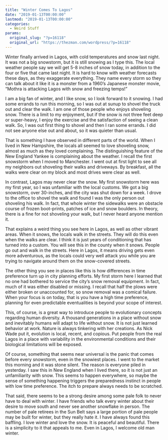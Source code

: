 ```yaml
---
title: "Winter Comes To Lagos"
date: "2019-01-13T00:00:00"
lastmod: "2019-01-13T00:00:00"
categories:
  - Weird Stuff
params:
  original_slug: "?p=16118"
  original_url: "https://thezman.com/wordpress/?p=16118"
---
```


Winter finally arrived in Lagos, with cold temperatures and snow last
night. It was not a big snowstorm, but it is still snowing as I type
this. The local weather people say we will get 5-8 inches of snow today,
in addition to the four or five that came last night. It is hard to know
with weather forecasts these days, as they exaggerate everything. They
name every storm so they can talk about it like it is a monster from a
1960’s Japanese monster movie, “Mothra is attacking Lagos with snow and
freezing temps!”

I am a big fan of winter, and I like snow, so I look forward to it
snowing. I had some errands to run this morning, so I was out at sunup
to shovel the truck out and clear the walk. I am one of those people who
enjoys shoveling snow. There is a limit to my enjoyment, but if the snow
is not three feet deep or super-heavy, I enjoy the exercise and the
satisfaction of seeing a clean walk. So, I was out first thing to shovel
and then I ran some errands. I did not see anyone else out and about, so
it was quieter than usual.

That is something I have observed in different parts of the world. When
I lived in New Hampshire, the locals all seemed to love shoveling snow,
almost as much as they loved complaining. The distinguishing feature of
the New England Yankee is complaining about the weather. I recall the
first snowstorm when I moved to Manchester. I went out at first light to
see all my neighbors out shoveling their walks and driveways. By
breakfast, all the walks were clear on my block and most drives were
clear as well.

In contrast, Lagos may never clear the snow. My first snowstorm here was
my first year, so I was unfamiliar with the local customs. We got a big
snowstorm, over 30-inches, and the city was shut down for a week. I
drove to the office to shovel the walk and found I was the only person
out shoveling his walk. In fact, that whole winter the sidewalks were an
obstacle course of frozen boot-prints, patches of ice and snow boulders.
In theory, there is a fine for not shoveling your walk, but I never
heard anyone mention it.

That explains a weird thing you see here in Lagos, as well as other
vibrant areas. When it snows, the locals walk in the streets. They will
do this even when the walks are clear. I think it is just years of
conditioning that has turned into a custom. You will see this in the
county when it snows. People go out and walk in the streets. Here in
Lagos, it means driving gets even more adventurous, as the locals could
very well attack you while you are trying to navigate around them on the
snow-covered streets.

The other thing you see in places like this is how differences in time
preference turn up in city planning efforts. My first storm here I
learned that no one had bothered to service the city’s snow removal
equipment. In fact, much of it was either disabled or missing. I recall
that half the plows were either broken or unaccounted for, so snow
removal was a comical failure. When your focus is on today, that is you
have a high time preference, planning for even predictable eventualities
is beyond your scope of interest.

This, of course, is a great way to introduce people to evolutionary
concepts regarding human diversity. A thousand generations in a place
without snow and inevitably humans will adapt to life without snow. It
is not just learned behavior at work. Nature is always tinkering with
her creations. As Nick Wade put it, evolution is local, recent, and
copious. Put people from the real Lagos in a place with variability in
the environmental conditions and their biological limitations will be
exposed.

Of course, something that seems near universal is the panic that comes
before every snowstorm, even in the snowiest places. I went to the
market this morning and it was stone silent. The reason is everyone
piled in yesterday. I saw this in New England when I lived there, so it
is not just an unfamiliarity with snow. This seems to happen everywhere,
so maybe the sense of something happening triggers the preparedness
instinct in people with low time preference. The itch to prepare always
needs to be scratched.

That said, there seems to be a strong desire among some pale folk to
never have to deal with winter. I have friends who talk every winter
about their desire to move south and never see another snowflake in
person. The number of pale retirees in the Sun Belt says a large portion
of pale people may be built for winter, but they really hate it. I have
always found this baffling. I love winter and love the snow. It is
peaceful and beautiful. There is a simplicity to it that appeals to me.
Even in Lagos, I welcome old man winter.
